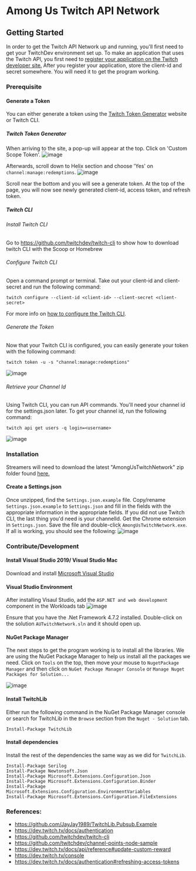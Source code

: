 # Among Us Twitch API Network

## Getting Started
In order to get the Twitch API Network up and running, you'll first need to get your TwitchDev environment set up. 
To make an application that uses the Twitch API, you first need to [register your application on the Twitch developer site.](https://dev.twitch.tv/console/apps/create)
After you register your application, store the client-id and secret somewhere. You will need it to get the program working.

### Prerequisite
#### Generate a Token
You can either generate a token using the [Twitch Token Generator](https://twitchtokengenerator.com/) website or Twitch CLI.

##### Twitch Token Generator
When arriving to the site, a pop-up will appear at the top. Click on 'Custom Scope Token'.
![image](https://user-images.githubusercontent.com/19583901/112807188-7ae94200-902c-11eb-9b46-bb8db63db9bf.png)

Afterwards, scroll down to Helix section and choose 'Yes' on `channel:manage:redemptions`.
![image](https://user-images.githubusercontent.com/19583901/112807540-e3382380-902c-11eb-8ef8-a361cc8ff041.png)

Scroll near the bottom and you will see a generate token.
At the top of the page, you will now see newly generated client-id, access token, and refresh token.

##### Twitch CLI
###### Install Twitch CLI
Go to https://github.com/twitchdev/twitch-cli to show how to download twitch CLI with the Scoop or Homebrew

###### Configure Twitch CLI
Open a command prompt or terminal.
Take out your client-id and client-secret and run the following command:
```
twitch configure --client-id <client-id> --client-secret <client-secret>
```
For more info on [how to configure the Twitch CLI](https://github.com/twitchdev/twitch-cli/blob/main/docs/configure.md). 

###### Generate the Token
Now that your Twitch CLI is configured, you can easily generate your token with the following command:
```
twitch token -u -s "channel:manage:redemptions"
```
![image](https://user-images.githubusercontent.com/19583901/112809089-83db1300-902e-11eb-8ead-7639ecf8ca47.png)

###### Retrieve your Channel Id
Using Twitch CLI, you can run API commands. You'll need your channel id for the settings.json later.
To get your channel id, run the following command:
```
twitch api get users -q login=<username>
```
![image](https://user-images.githubusercontent.com/19583901/112812899-7a53aa00-9032-11eb-94b1-9eb50945a206.png)

### Installation 
Streamers will need to download the latest "AmongUsTwitchNetwork" zip folder found [here.](https://github.com/TheRamik/Among-Us-Twitch-Mod/releases)

#### Create a Settings.json
Once unzipped, find the `Settings.json.example` file. Copy/rename `Settings.json.example` to `Settings.json` and fill in the fields with the appropriate information
in the appropriate fields.
If you did not use Twitch CLI, the last thing you'd need is your channelId. Get the Chrome extension in `Settings.json`.
Save the file and double-click `AmongUsTwitchNetwork.exe`. If all is working, you should see the following:
![image](https://user-images.githubusercontent.com/19583901/112816634-74f85e80-9036-11eb-81bf-fff6066bf000.png)


### Contribute/Development

#### Install Visual Studio 2019/ Visual Studio Mac
Download and install [Microsoft Visual Studio](https://visualstudio.microsoft.com/downloads/)

#### Visual Studio Environment
After installing Visaul Studio, add the `ASP.NET and web development` component in the Workloads tab
![image](https://user-images.githubusercontent.com/19583901/112814797-804a8a80-9034-11eb-898f-2d871fa18418.png)

Ensure that you have the .Net Framework 4.7.2 installed.
Double-click on the solution `AUTwitchNetwork.sln` and it should open up.

#### NuGet Package Manager
The next steps to get the program working is to install all the libraries. We are using the NuGet Package Manager to help us install all the packages we need. 
Click on `Tools` on the top, then move your mouse to `NugetPackage Manager` and then click on `NuGet Package Manager Console` or `Manage Nuget Packages for Solution...`


![image](https://user-images.githubusercontent.com/19583901/112815428-28605380-9035-11eb-80ce-7c4ee847784e.png)


#### Install TwitchLib
Either run the following command in the NuGet Package Manager console or search for TwitchLib in the `Browse` section from the `Nuget - Solution` tab.
``` 
Install-Package TwitchLib
```

#### Install dependencies
Install the rest of the dependencies the same way as we did for `TwitchLib`.
```
Install-Package Serilog
Install-Package Newtonsoft.Json
Install-Package Microsoft.Extensions.Configuration.Json
Install-Package Microsoft.Extensions.Configuration.Binder
Install-Package Microsoft.Extensions.Configuration.EnvironmentVariables
Install-Package Microsoft.Extensions.Configuration.FileExtensions
```

### References:
* https://github.com/JayJay1989/TwitchLib.Pubsub.Example
* https://dev.twitch.tv/docs/authentication
* https://github.com/twitchdev/twitch-cli
* https://github.com/twitchdev/channel-points-node-sample
* https://dev.twitch.tv/docs/api/reference#update-custom-reward
* https://dev.twitch.tv/console
* https://dev.twitch.tv/docs/authentication#refreshing-access-tokens
